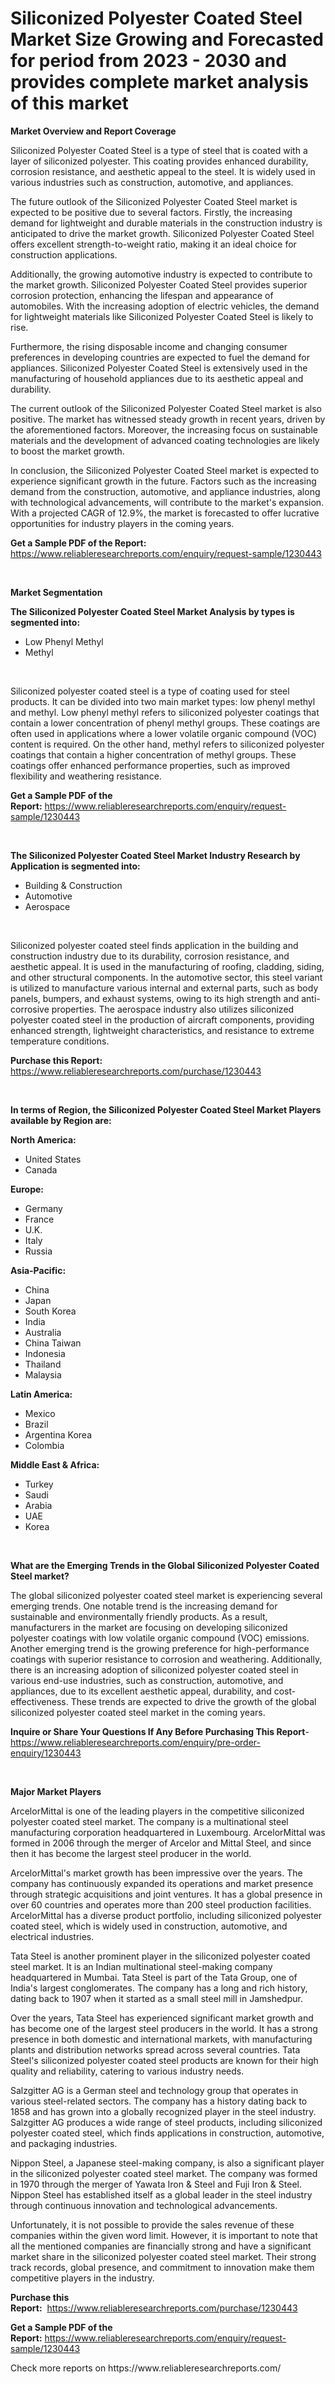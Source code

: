<p><h1>Siliconized Polyester Coated Steel Market Size Growing and Forecasted for period from 2023 - 2030 and provides complete market analysis of this market</h1></p><p><strong>Market Overview and Report Coverage</strong></p>
<p><p>Siliconized Polyester Coated Steel is a type of steel that is coated with a layer of siliconized polyester. This coating provides enhanced durability, corrosion resistance, and aesthetic appeal to the steel. It is widely used in various industries such as construction, automotive, and appliances.</p><p>The future outlook of the Siliconized Polyester Coated Steel market is expected to be positive due to several factors. Firstly, the increasing demand for lightweight and durable materials in the construction industry is anticipated to drive the market growth. Siliconized Polyester Coated Steel offers excellent strength-to-weight ratio, making it an ideal choice for construction applications.</p><p>Additionally, the growing automotive industry is expected to contribute to the market growth. Siliconized Polyester Coated Steel provides superior corrosion protection, enhancing the lifespan and appearance of automobiles. With the increasing adoption of electric vehicles, the demand for lightweight materials like Siliconized Polyester Coated Steel is likely to rise.</p><p>Furthermore, the rising disposable income and changing consumer preferences in developing countries are expected to fuel the demand for appliances. Siliconized Polyester Coated Steel is extensively used in the manufacturing of household appliances due to its aesthetic appeal and durability.</p><p>The current outlook of the Siliconized Polyester Coated Steel market is also positive. The market has witnessed steady growth in recent years, driven by the aforementioned factors. Moreover, the increasing focus on sustainable materials and the development of advanced coating technologies are likely to boost the market growth.</p><p>In conclusion, the Siliconized Polyester Coated Steel market is expected to experience significant growth in the future. Factors such as the increasing demand from the construction, automotive, and appliance industries, along with technological advancements, will contribute to the market's expansion. With a projected CAGR of 12.9%, the market is forecasted to offer lucrative opportunities for industry players in the coming years.</p></p>
<p><strong>Get a Sample PDF of the Report:</strong> <a href="https://www.reliableresearchreports.com/enquiry/request-sample/1230443">https://www.reliableresearchreports.com/enquiry/request-sample/1230443</a></p>
<p>&nbsp;</p>
<p><strong>Market Segmentation</strong></p>
<p><strong>The Siliconized Polyester Coated Steel Market Analysis by types is segmented into:</strong></p>
<p><ul><li>Low Phenyl Methyl</li><li>Methyl</li></ul></p>
<p>&nbsp;</p>
<p><p>Siliconized polyester coated steel is a type of coating used for steel products. It can be divided into two main market types: low phenyl methyl and methyl. Low phenyl methyl refers to siliconized polyester coatings that contain a lower concentration of phenyl methyl groups. These coatings are often used in applications where a lower volatile organic compound (VOC) content is required. On the other hand, methyl refers to siliconized polyester coatings that contain a higher concentration of methyl groups. These coatings offer enhanced performance properties, such as improved flexibility and weathering resistance.</p></p>
<p><strong>Get a Sample PDF of the Report:</strong>&nbsp;<a href="https://www.reliableresearchreports.com/enquiry/request-sample/1230443">https://www.reliableresearchreports.com/enquiry/request-sample/1230443</a></p>
<p>&nbsp;</p>
<p><strong>The Siliconized Polyester Coated Steel Market Industry Research by Application is segmented into:</strong></p>
<p><ul><li>Building & Construction</li><li>Automotive</li><li>Aerospace</li></ul></p>
<p>&nbsp;</p>
<p><p>Siliconized polyester coated steel finds application in the building and construction industry due to its durability, corrosion resistance, and aesthetic appeal. It is used in the manufacturing of roofing, cladding, siding, and other structural components. In the automotive sector, this steel variant is utilized to manufacture various internal and external parts, such as body panels, bumpers, and exhaust systems, owing to its high strength and anti-corrosive properties. The aerospace industry also utilizes siliconized polyester coated steel in the production of aircraft components, providing enhanced strength, lightweight characteristics, and resistance to extreme temperature conditions.</p></p>
<p><strong>Purchase this Report:</strong>&nbsp; <a href="https://www.reliableresearchreports.com/purchase/1230443">https://www.reliableresearchreports.com/purchase/1230443</a></p>
<p>&nbsp;</p>
<p><strong>In terms of Region, the Siliconized Polyester Coated Steel Market Players available by Region are:</strong></p>
<p>
    <p> <strong> North America: </strong>
        <ul>
            <li>United States</li>
            <li>Canada</li>
        </ul>
        </p> 
    <p> <strong> Europe: </strong>
        <ul>
            <li>Germany</li>
            <li>France</li>
            <li>U.K.</li>
            <li>Italy</li>
            <li>Russia</li>
        </ul>
        </p> 
    <p> <strong> Asia-Pacific: </strong>
        <ul>
            <li>China</li>
            <li>Japan</li>
            <li>South Korea</li>
            <li>India</li>
            <li>Australia</li>
            <li>China Taiwan</li>
            <li>Indonesia</li>
            <li>Thailand</li>
            <li>Malaysia</li>
        </ul>
        </p> 
    <p> <strong> Latin America: </strong>
        <ul>
            <li>Mexico</li>
            <li>Brazil</li>
            <li>Argentina Korea</li>
            <li>Colombia</li>
        </ul>
        </p> 
    <p> <strong> Middle East & Africa: </strong>
        <ul>
            <li>Turkey</li>
            <li>Saudi</li>
            <li>Arabia</li>
            <li>UAE</li>
            <li>Korea</li>
        </ul>
    </p>
    </p>
<p>&nbsp;</p>
<p><strong>What are the Emerging Trends in the Global Siliconized Polyester Coated Steel market?</strong></p>
<p><p>The global siliconized polyester coated steel market is experiencing several emerging trends. One notable trend is the increasing demand for sustainable and environmentally friendly products. As a result, manufacturers in the market are focusing on developing siliconized polyester coatings with low volatile organic compound (VOC) emissions. Another emerging trend is the growing preference for high-performance coatings with superior resistance to corrosion and weathering. Additionally, there is an increasing adoption of siliconized polyester coated steel in various end-use industries, such as construction, automotive, and appliances, due to its excellent aesthetic appeal, durability, and cost-effectiveness. These trends are expected to drive the growth of the global siliconized polyester coated steel market in the coming years.</p></p>
<p><strong>Inquire or Share Your Questions If Any Before Purchasing This Report</strong>- <a href="https://www.reliableresearchreports.com/enquiry/pre-order-enquiry/1230443">https://www.reliableresearchreports.com/enquiry/pre-order-enquiry/1230443</a></p>
<p>&nbsp;</p>
<p><strong>Major Market Players</strong></p>
<p><p>ArcelorMittal is one of the leading players in the competitive siliconized polyester coated steel market. The company is a multinational steel manufacturing corporation headquartered in Luxembourg. ArcelorMittal was formed in 2006 through the merger of Arcelor and Mittal Steel, and since then it has become the largest steel producer in the world.</p><p>ArcelorMittal's market growth has been impressive over the years. The company has continuously expanded its operations and market presence through strategic acquisitions and joint ventures. It has a global presence in over 60 countries and operates more than 200 steel production facilities. ArcelorMittal has a diverse product portfolio, including siliconized polyester coated steel, which is widely used in construction, automotive, and electrical industries.</p><p>Tata Steel is another prominent player in the siliconized polyester coated steel market. It is an Indian multinational steel-making company headquartered in Mumbai. Tata Steel is part of the Tata Group, one of India's largest conglomerates. The company has a long and rich history, dating back to 1907 when it started as a small steel mill in Jamshedpur.</p><p>Over the years, Tata Steel has experienced significant market growth and has become one of the largest steel producers in the world. It has a strong presence in both domestic and international markets, with manufacturing plants and distribution networks spread across several countries. Tata Steel's siliconized polyester coated steel products are known for their high quality and reliability, catering to various industry needs.</p><p>Salzgitter AG is a German steel and technology group that operates in various steel-related sectors. The company has a history dating back to 1858 and has grown into a globally recognized player in the steel industry. Salzgitter AG produces a wide range of steel products, including siliconized polyester coated steel, which finds applications in construction, automotive, and packaging industries.</p><p>Nippon Steel, a Japanese steel-making company, is also a significant player in the siliconized polyester coated steel market. The company was formed in 1970 through the merger of Yawata Iron & Steel and Fuji Iron & Steel. Nippon Steel has established itself as a global leader in the steel industry through continuous innovation and technological advancements.</p><p>Unfortunately, it is not possible to provide the sales revenue of these companies within the given word limit. However, it is important to note that all the mentioned companies are financially strong and have a significant market share in the siliconized polyester coated steel market. Their strong track records, global presence, and commitment to innovation make them competitive players in the industry.</p></p>
<p><strong>Purchase this Report:</strong>&nbsp;&nbsp;<a href="https://www.reliableresearchreports.com/purchase/1230443">https://www.reliableresearchreports.com/purchase/1230443</a></p>
<p></p>
<p><strong>Get a Sample PDF of the Report:</strong>&nbsp;<a href="https://www.reliableresearchreports.com/enquiry/request-sample/1230443">https://www.reliableresearchreports.com/enquiry/request-sample/1230443</a></p>
<p>Check more reports on https://www.reliableresearchreports.com/</p>